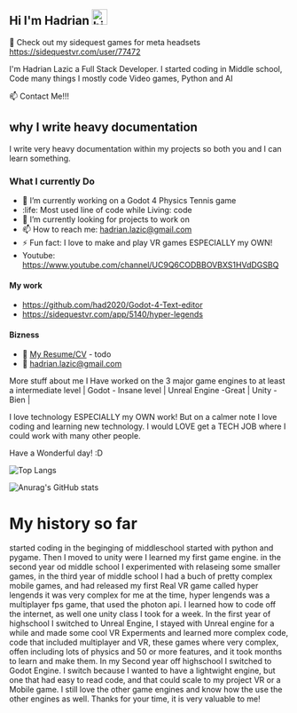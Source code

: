 ## Hi I'm Hadrian <img src="https://user-images.githubusercontent.com/1303154/88677602-1635ba80-d120-11ea-84d8-d263ba5fc3c0.gif" width="28px" height="28px" alt="hi">

🚀 Check out my sidequest games for meta headsets https://sidequestvr.com/user/77472

I'm Hadrian Lazic a Full Stack Developer. I started coding in Middle school, Code many things I mostly code Video games, Python and AI

:mailbox: Contact Me!!!

## why I write heavy documentation
I write very heavy documentation within my projects so both you and I can learn something.

### What I currently Do

- 🔭 I’m currently working on a Godot 4 Physics Tennis game
- :life: Most used line of code while Living: code
- 🤔 I’m currently looking for projects to work on
- 📫 How to reach me: hadrian.lazic@gmail.com
- ⚡ Fun fact: I love to make and play VR games ESPECIALLY my OWN!
- Youtube: https://www.youtube.com/channel/UC9Q6CODBBOVBXS1HVdDGSBQ

#### My work 

- https://github.com/had2020/Godot-4-Text-editor
- https://sidequestvr.com/app/5140/hyper-legends


#### Bizness
- :paperclip: [My Resume/CV](https://google.com) - todo
- :email: hadrian.lazic@gmail.com

More stuff about me 
I Have worked on the 3 major game engines to at least a intermediate level 
| Godot - Insane level | Unreal Engine -Great | Unity - Bien |


I love technology ESPECIALLY my OWN work! But on a calmer note I love coding and learning new technology. I would LOVE 
get a TECH JOB where I could work with many other people. 

Have a Wonderful day! :D

![Top Langs](https://github-readme-stats.vercel.app/api/top-langs/?username=had2020&langs_count=11)

![Anurag's GitHub stats](https://github-readme-stats.vercel.app/api?username=had2020&show=reviews,discussions_started,discussions_answered,prs_merged,prs_merged_percentage)

# My history so far
started coding in the beginging  of middleschool started with python and pygame. Then I moved to unity were I learned my first game engine. in the second year od middle school I experimented with relaseing some smaller games, in the third year of middle school I had a buch of pretty complex mobile games, and had released my first Real VR game called hyper lengends it was very complex for me at the time, hyper lengends was a multiplayer fps game, that used the photon api. I learned how to code off the internet, as well one unity class I took for a week. In the first year of highschool I switched to Unreal Engine, I stayed with Unreal engine for a while and made some cool VR Experments and learned more complex code, code that included multiplayer and VR, these games where very complex, offen including  lots of physics and 50 or more features, and it took months to learn and make them. In my Second year off highschool I switched to Godot Engine. I switch because I wanted to have a lightwight engine, but one that had easy to read code, and that could scale to my project VR or a Mobile game. I still love the other game engines and know how the use the other engines as well. Thanks for your time, it is very valuable to me!

